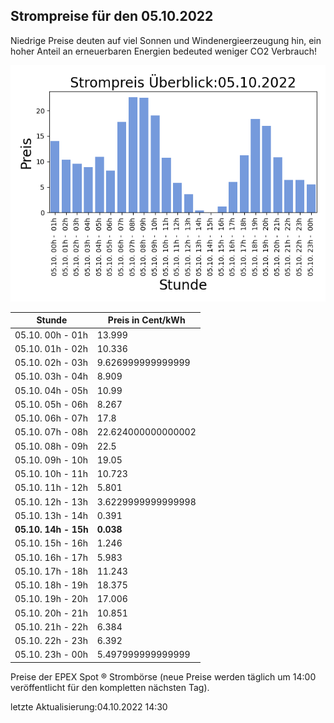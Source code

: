 
## Strompreise für den 05.10.2022

Niedrige Preise deuten auf viel Sonnen und Windenergieerzeugung hin, ein hoher Anteil an erneuerbaren Energien bedeuted weniger CO2 Verbrauch!

![Strompreis übersicht](imgs/strompreis_uebersicht.png)

| Stunde | Preis in Cent/kWh |
|---|---|
| 05.10. 00h -  01h | 13.999 | 
| 05.10. 01h -  02h | 10.336 | 
| 05.10. 02h -  03h | 9.626999999999999 | 
| 05.10. 03h -  04h | 8.909 | 
| 05.10. 04h -  05h | 10.99 | 
| 05.10. 05h -  06h | 8.267 | 
| 05.10. 06h -  07h | 17.8 | 
| 05.10. 07h -  08h | 22.624000000000002 | 
| 05.10. 08h -  09h | 22.5 | 
| 05.10. 09h -  10h | 19.05 | 
| 05.10. 10h -  11h | 10.723 | 
| 05.10. 11h -  12h | 5.801 | 
| 05.10. 12h -  13h | 3.6229999999999998 | 
| 05.10. 13h -  14h | 0.391 | 
| **05.10. 14h -  15h** | **0.038** | 
| 05.10. 15h -  16h | 1.246 | 
| 05.10. 16h -  17h | 5.983 | 
| 05.10. 17h -  18h | 11.243 | 
| 05.10. 18h -  19h | 18.375 | 
| 05.10. 19h -  20h | 17.006 | 
| 05.10. 20h -  21h | 10.851 | 
| 05.10. 21h -  22h | 6.384 | 
| 05.10. 22h -  23h | 6.392 | 
| 05.10. 23h -  00h | 5.497999999999999 | 

Preise der EPEX Spot ® Strombörse (neue Preise werden täglich um 14:00 veröffentlicht für den kompletten nächsten Tag).

letzte Aktualisierung:04.10.2022 14:30